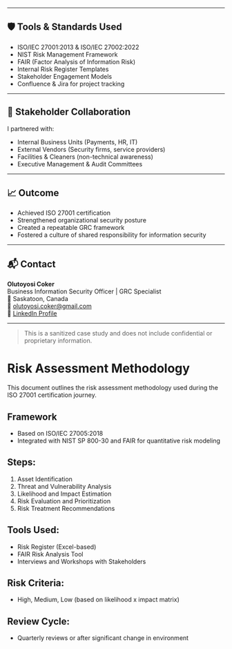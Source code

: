 
---

## 🛡️ Tools & Standards Used

- ISO/IEC 27001:2013 & ISO/IEC 27002:2022
- NIST Risk Management Framework
- FAIR (Factor Analysis of Information Risk)
- Internal Risk Register Templates
- Stakeholder Engagement Models
- Confluence & Jira for project tracking

---

## 🤝 Stakeholder Collaboration

I partnered with:

- Internal Business Units (Payments, HR, IT)
- External Vendors (Security firms, service providers)
- Facilities & Cleaners (non-technical awareness)
- Executive Management & Audit Committees

---

## 📈 Outcome

- Achieved ISO 27001 certification
- Strengthened organizational security posture
- Created a repeatable GRC framework
- Fostered a culture of shared responsibility for information security

---

## 📬 Contact

**Olutoyosi Coker**  
Business Information Security Officer | GRC Specialist  
📍 Saskatoon, Canada  
📧 olutoyosi.coker@gmail.com  
🔗 [LinkedIn Profile](https://linkedin.com/in/your-link-here)

---

> This is a sanitized case study and does not include confidential or proprietary information.      
# Risk Assessment Methodology

This document outlines the risk assessment methodology used during the ISO 27001 certification journey.

## Framework
- Based on ISO/IEC 27005:2018
- Integrated with NIST SP 800-30 and FAIR for quantitative risk modeling

## Steps:
1. Asset Identification
2. Threat and Vulnerability Analysis
3. Likelihood and Impact Estimation
4. Risk Evaluation and Prioritization
5. Risk Treatment Recommendations

## Tools Used:
- Risk Register (Excel-based)
- FAIR Risk Analysis Tool
- Interviews and Workshops with Stakeholders

## Risk Criteria:
- High, Medium, Low (based on likelihood x impact matrix)

## Review Cycle:
- Quarterly reviews or after significant change in environment
